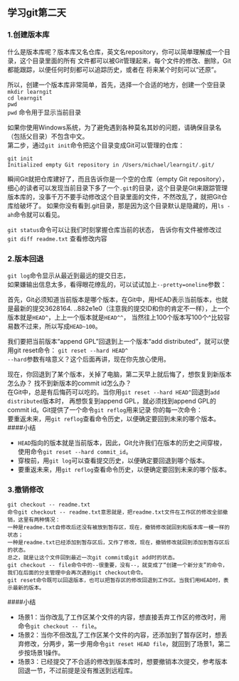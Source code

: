 ## 学习git第二天  
### 1.创建版本库  
   什么是版本库呢？版本库又名仓库，英文名repository，你可以简单理解成一个目录，这个目录里面的所有
文件都可以被Git管理起来，每个文件的修改、删除，Git都能跟踪，以便任何时刻都可以追踪历史，或者在
将来某个时刻可以“还原”。  
  
所以，创建一个版本库非常简单，首先，选择一个合适的地方，创建一个空目录  
`mkdir learngit`  
`cd learngit`  
`pwd`  
`pwd` 命令用于显示当前目录  
  
如果你使用Windows系统，为了避免遇到各种莫名其妙的问题，请确保目录名（包括父目录）不包含中文。  
第二步，通过`git init`命令把这个目录变成Git可以管理的仓库：  
  
` git init `  
  `Initialized empty Git repository in /Users/michael/learngit/.git/`  
    
  瞬间Git就把仓库建好了，而且告诉你是一个空的仓库（empty Git repository），
  细心的读者可以发现当前目录下多了一个`.git`的目录，这个目录是Git来跟踪管理版本库的，没事千万不要手动修改这个目录里面的文件，不然改乱了，就把Git仓库给破坏了。
  如果你没有看到.git目录，那是因为这个目录默认是隐藏的，用`ls -ah`命令就可以看见。  
  
  `git status`命令可以让我们时刻掌握仓库当前的状态， 告诉你有文件被修改过   
  `git diff readme.txt`  查看修改内容  
  
### 2.版本回退
  `git log`命令显示从最近到最远的提交日志，  
  如果嫌输出信息太多，看得眼花缭乱的，可以试试加上`--pretty=oneline`参数：  
    
  首先，Git必须知道当前版本是哪个版本，在Git中，用HEAD表示当前版本，也就是最新的提交3628164.
  ..882e1e0（注意我的提交ID和你的肯定不一样），上一个版本就是`HEAD^`，上上一个版本就是`HEAD^^`，
  当然往上100个版本写100个^比较容易数不过来，所以写成`HEAD~100`。  
  
  我们要把当前版本“append GPL”回退到上一个版本“add distributed”，就可以使用git reset命令：
  `git reset --hard HEAD^`  
  `--hard`参数有啥意义？这个后面再讲，现在你先放心使用。  
  
  现在，你回退到了某个版本，关掉了电脑，第二天早上就后悔了，想恢复到新版本怎么办？
  找不到新版本的commit id怎么办？  
  在Git中，总是有后悔药可以吃的。当你用`git reset --hard HEAD^`回退到`add distributed`版本时，
  再想恢复到append GPL，就必须找到append GPL的commit id。Git提供了一个命令`git reflog`用来记录
  你的每一次命令：  
  要重返未来，用`git reflog`查看命令历史，以便确定要回到未来的哪个版本。  
####小结
  * `HEAD`指向的版本就是当前版本，因此，Git允许我们在版本的历史之间穿梭，使用命令`git reset --hard commit_id`。  
  * 穿梭前，用`git log`可以查看提交历史，以便确定要回退到哪个版本。  
  * 要重返未来，用`git reflog`查看命令历史，以便确定要回到未来的哪个版本。  
  
### 3.撤销修改  
    git checkout -- readme.txt
    命令git checkout -- readme.txt意思就是，把readme.txt文件在工作区的修改全部撤销，这里有两种情况：  
    一种是readme.txt自修改后还没有被放到暂存区，现在，撤销修改就回到和版本库一模一样的状态；  
    一种是readme.txt已经添加到暂存区后，又作了修改，现在，撤销修改就回到添加到暂存区后的状态。  
    总之，就是让这个文件回到最近一次git commit或git add时的状态。  
    git checkout -- file命令中的--很重要，没有--，就变成了“创建一个新分支”的命令，我们在后面的分支管理中会再次遇到git checkout命令。
    git reset命令既可以回退版本，也可以把暂存区的修改回退到工作区。当我们用HEAD时，表示最新的版本。  
      
####小结
* 场景1：当你改乱了工作区某个文件的内容，想直接丢弃工作区的修改时，用命令`git checkout -- file`。  
* 场景2：当你不但改乱了工作区某个文件的内容，还添加到了暂存区时，想丢弃修改，分两步，第一步用命令`git reset HEAD file`，就回到了场景1，第二步按场景1操作。  
* 场景3：已经提交了不合适的修改到版本库时，想要撤销本次提交，参考版本回退一节，不过前提是没有推送到远程库。  

    